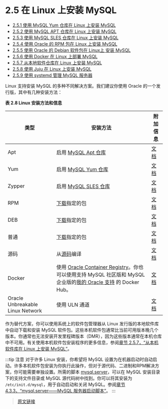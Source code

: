 # 2.5 在 Linux 上安装 MySQL

- [2.5.1 使用 MySQL Yum 仓库在 Linux 上安装 MySQL](/2/2.5/2.5.1/linux-installation-yum-repo.html)
- [2.5.2 使用 MySQL APT 仓库在 Linux 上安装 MySQL](/2/2.5/2.5.2/linux-installation-apt-repo.html)
- [2.5.3 使用 MySQL SLES 仓库在 Linux 上安装 MySQL](/2/2.5/2.5.3/linux-installation-sles-repo.html)
- [2.5.4 使用 Oracle 的 RPM 包在 Linux 上安装 MySQL](/2/2.5/2.5.4/linux-installation-rpm.html)
- [2.5.5 使用 Oracle 的 Debian 软件包在 Linux上 安装 MySQL](/2/2.5/2.5.5/linux-installation-debian.html)
- [2.5.6 使用 Docker 在 Linux 上部署 MySQL](/2/2.5/2.5.6/linux-installation-docker.html)
- [2.5.7 从本地软件仓库在 Linux 上安装 MySQL](/2/2.5/2.5.7/linux-installation-native.html)
- [2.5.8 使用 Juju 在 Linux 上安装 MySQL](/2/2.5/2.5.8/linux-installation-juju.html)
- [2.5.9 使用 systemd 管理 MySQL 服务器](/2/2.5/2.5.9/using-systemd.html)

Linux 支持安装 MySQL 的多种不同解决方案。我们建议你使用 Oracle 的一个发行版，其中有几种安装方法：

**表 2.8 Linux 安装方法和信息**

|类型|安装方法|附加信息|
|--|--|--|
|Apt|启用 [MySQL Apt 仓库](https://dev.mysql.com/downloads/repo/apt/)|[文档](/2/2.5/2.5.2/linux-installation-apt-repo.html)|
|Yum|启用 [MySQL Yum 仓库](https://dev.mysql.com/downloads/repo/yum/)|[文档](/2/2.5/2.5.1/linux-installation-yum-repo.html)|
|Zypper|启用 [MySQL SLES 仓库](https://dev.mysql.com/downloads/repo/suse/)|[文档](/2/2.5/2.5.3/linux-installation-sles-repo.html)|
|RPM|[下载](https://dev.mysql.com/downloads/mysql/)指定的包|[文档](/2/2.5/2.5.4/linux-installation-rpm.html)|
|DEB|[下载](https://dev.mysql.com/downloads/mysql/)指定的包|[文档](/2/2.5/2.5.5/linux-installation-debian.html)|
|普通|[下载](https://dev.mysql.com/downloads/mysql/)指定的包|[文档](/2/2.2/binary-installation.html)|
|源码|从[源码](https://dev.mysql.com/downloads/mysql/)编译|[文档](/2/2.9/source-installation.html)|
|Docker|使用 [Oracle Container Registry](https://container-registry.oracle.com/)。你也可以使用支持 MySQL 社区版和 MySQL 企业版的[我的 Oracle 支持](https://support.oracle.com/) 的 Docker Hub。|[文档](/2/2.5/2.5.6/linux-installation-docker.html)|
|Oracle Unbreakable Linux Network|使用 ULN 通道|[文档](/2/2.6/uln-installation.html)|

作为替代方案，你可以使用系统上的软件包管理器从 Linux 发行版的本地软件库中自动下载和安装 MySQL 软件包。这些本机软件包通常比当前可用版本晚几个版本。你通常也无法安装开发里程碑版本（DMR），因为这些版本通常在本机仓库中不可用。有关使用本机软件包安装程序的更多信息，参阅[章节 2.5.7，“从本机软件库在 Linux 上安装 MySQL”](/2/2.5/2.5.7/linux-installation-native.html)。

:::tip 注意
对于许多 Linux 安装，你希望将 MySQL 设置为在机器启动时自动启动。许多本机软件包安装为你执行此操作，但对于源代码、二进制和RPM解决方案，你可能需要单独设置。所需的脚本 [mysql.server](/4/4.3/4.3.3/mysql-server.html)，可以在 MySQL 安装目录下的支持文件目录或 MySQL 源代码树中找到。你可以将其安装为 `/etc/init.d/mysql`，用于自动启动和关闭 MySQL。参阅[章节 4.3.3，“mysql.server——MySQL 服务器启动脚本”](/4/4.3/4.3.3/mysql-server.html)。
:::

> [原文链接](https://dev.mysql.com/doc/refman/8.0/en/linux-installation.html)
